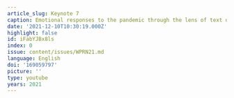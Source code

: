 ```yaml
---
article_slug: Keynote 7
caption: Emotional responses to the pandemic through the lens of text data
date: '2021-12-10T10:30:19.000Z'
highlight: false
id: iFabYJBx8ls
index: 0
issue: content/issues/WPRN21.md
language: English
doi: '169059797'
picture: ''
type: youtube
years: 2021
---
```


